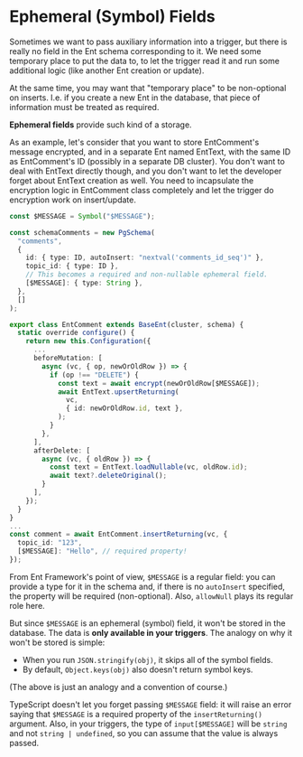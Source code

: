 # Ephemeral (Symbol) Fields

Sometimes we want to pass auxiliary information into a trigger, but there is really no field in the Ent schema corresponding to it. We need some temporary place to put the data to, to let the trigger read it and run some additional logic (like another Ent creation or update).

At the same time, you may want that "temporary place" to be non-optional on inserts. I.e. if you create a new Ent in the database, that piece of information must be treated as required.

**Ephemeral fields** provide such kind of a storage.

As an example, let's consider that you want to store EntComment's message encrypted, and in a separate Ent named EntText, with the same ID as EntComment's ID (possibly in a separate DB cluster). You don't want to deal with EntText directly though, and you don't want to let the developer forget about EntText creation as well. You need to incapsulate the encryption logic in EntComment class completely and let the trigger do encryption work on insert/update.

```typescript
const $MESSAGE = Symbol("$MESSAGE");

const schemaComments = new PgSchema(
  "comments",
  {
    id: { type: ID, autoInsert: "nextval('comments_id_seq')" },
    topic_id: { type: ID },
    // This becomes a required and non-nullable ephemeral field.
    [$MESSAGE]: { type: String },
  },
  []
);

export class EntComment extends BaseEnt(cluster, schema) {
  static override configure() {
    return new this.Configuration({
      ...
      beforeMutation: [
        async (vc, { op, newOrOldRow }) => {
          if (op !== "DELETE") {
            const text = await encrypt(newOrOldRow[$MESSAGE]);
            await EntText.upsertReturning(
              vc,
              { id: newOrOldRow.id, text },
            ); 
          }
        },
      ],
      afterDelete: [
        async (vc, { oldRow }) => {
          const text = EntText.loadNullable(vc, oldRow.id);
          await text?.deleteOriginal();
        }
      ],
    });
  }
}
...
const comment = await EntComment.insertReturning(vc, {
  topic_id: "123",
  [$MESSAGE]: "Hello", // required property!
});
```

From Ent Framework's point of view, `$MESSAGE` is a regular field: you can provide a type for it in the schema and, if there is no `autoInsert` specified, the property will be required (non-optional). Also, `allowNull` plays its regular role here.

But since `$MESSAGE` is an ephemeral (symbol) field, it won't be stored in the database. The data is **only available in your triggers**. The analogy on why it won't be stored is simple:

* When you run `JSON.stringify(obj)`, it skips all of the symbol fields.
* By default, `Object.keys(obj)` also doesn't return symbol keys.

(The above is just an analogy and a convention of course.)

TypeScript doesn't let you forget passing `$MESSAGE` field: it will raise an error saying that `$MESSAGE` is a required property of the `insertReturning()` argument. Also, in your triggers, the type of `input[$MESSAGE]` will be `string` and not `string | undefined`, so you can assume that the value is always passed.
